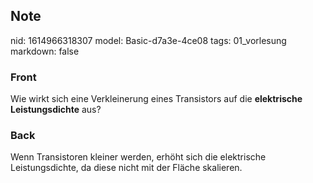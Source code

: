 ## Note
nid: 1614966318307
model: Basic-d7a3e-4ce08
tags: 01_vorlesung
markdown: false

### Front
Wie wirkt sich eine Verkleinerung eines Transistors auf die <b>elektrische Leistungsdichte</b> aus?

### Back
Wenn Transistoren kleiner werden, erhöht sich die elektrische Leistungsdichte, da diese nicht mit der Fläche skalieren.
